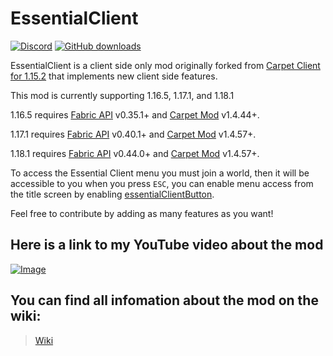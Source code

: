 # EssentialClient

[![Discord](https://badgen.net/discord/online-members/7R9SfktZxH?icon=discord&label=Discord&list=what)](https://discord.gg/7R9SfktZxH)
[![GitHub downloads](https://img.shields.io/github/downloads/senseiwells/essentialclient/total?label=Github%20downloads&logo=github)](https://github.com/senseiwells/essentialclient/releases)

EssentialClient is a client side only mod originally forked
from [Carpet Client for 1.15.2](https://github.com/gnembon/carpet-client) that implements new client side features.

This mod is currently supporting 1.16.5, 1.17.1, and 1.18.1

1.16.5 requires [Fabric API](https://www.curseforge.com/minecraft/mc-mods/fabric-api) v0.35.1+
and [Carpet Mod](https://www.curseforge.com/minecraft/mc-mods/carpet) v1.4.44+.

1.17.1 requires [Fabric API](https://www.curseforge.com/minecraft/mc-mods/fabric-api) v0.40.1+
and [Carpet Mod](https://www.curseforge.com/minecraft/mc-mods/carpet) v1.4.57+.

1.18.1 requires [Fabric API](https://www.curseforge.com/minecraft/mc-mods/fabric-api) v0.44.0+
and [Carpet Mod](https://www.curseforge.com/minecraft/mc-mods/carpet) v1.4.57+.

To access the Essential Client menu you must join a world, then it will be accessible to you when you press
`ESC`, you can enable menu access from the title screen by enabling [essentialClientButton](#essentialclientbutton).

Feel free to contribute by adding as many features as you want!

## Here is a link to my YouTube video about the mod

[![Image](https://cdn.discordapp.com/attachments/559400132710236160/899739577995108372/EssentialClient480.jpg)](https://youtu.be/lmMkC102T24)

## You can find all infomation about the mod on the wiki:

> [Wiki](https://github.com/senseiwells/EssentialClient/wiki)
